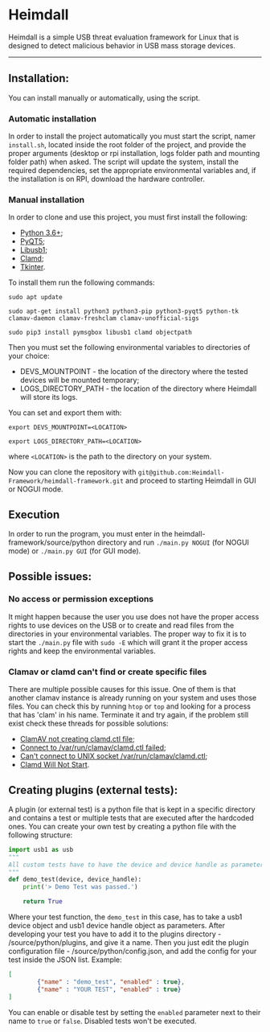 # Heimdall

Heimdall is a simple USB threat evaluation framework for Linux that is designed to detect malicious behavior in USB mass storage devices.

---

## Installation:
You can install manually or automatically, using the script.

### Automatic installation
In order to install the project automatically you must start the script, namer `install.sh`, located inside the root folder of the project, and provide the proper arguments (desktop or rpi installation, logs folder path and mounting folder path)
when asked. The script will update the system, install the required dependencies, set the appropriate environmental variables and, if the installation is on RPI, download the hardware controller. 

### Manual installation
In order to clone and use this project, you must first install the following:

* [Python 3.6+](https://www.python.org/download/releases/3.0/);
* [PyQT5](https://pypi.org/project/PyQt5/);
* [Libusb1](https://pypi.org/project/libusb1/);
* [Clamd](https://pypi.org/project/clamd/);
* [Tkinter](https://docs.python.org/3/library/tkinter.html).

To install them run the following commands:

```
sudo apt update
```

```
sudo apt-get install python3 python3-pip python3-pyqt5 python-tk clamav-daemon clamav-freshclam clamav-unofficial-sigs
```

```
sudo pip3 install pymsgbox libusb1 clamd objectpath
```

Then you must set the following environmental variables to directories of your choice:

* DEVS_MOUNTPOINT - the location of the directory where the tested devices will be mounted temporary;
* LOGS_DIRECTORY_PATH - the location of the directory where Heimdall will store its logs.

You can set and export them with:

```
export DEVS_MOUNTPOINT=<LOCATION>
```

```
export LOGS_DIRECTORY_PATH=<LOCATION>
```

where `<LOCATION>` is the path to the directory on your system.

Now you can clone the repository with `git@github.com:Heimdall-Framework/heimdall-framework.git` and proceed to starting Heimdall in GUI or NOGUI mode.

## Execution
In order to run the program, you must enter in the heimdall-framework/source/python directory and run `./main.py NOGUI` (for NOGUI mode) or `./main.py GUI` (for GUI mode).


## Possible issues:

### No access or permission exceptions
It might happen because the user you use does not have the proper access rights to use devices on the USB or to create and read files from the directories in your environmental variables.
The proper way to fix it is to start the `./main.py` file with `sudo -E` which will grant it the proper access rights and keep the environmental variables.

### Clamav or clamd can't find or create specific files
There are multiple possible causes for this issue. One of them is that another clamav instance is already running on your system and uses those files. You can check this
by running `htop` or `top` and looking for a process that has 'clam' in his name. Terminate it and try again, if the problem still exist check these threads for possible solutions:
* [ClamAV not creating clamd.ctl file](https://askubuntu.com/questions/1170774/clamav-clamd-ctl-file-is-not-getting-created-on-ubuntu);
* [Connect to /var/run/clamav/clamd.ctl failed](https://www.howtoforge.com/community/threads/connect-to-var-run-clamav-clamd-ctl-failed.73251/);
* [Can't connect to UNIX socket /var/run/clamav/clamd.ctl](https://www.howtoforge.com/debian-ubuntu-clamav-clamd-cant-connect-to-unix-socket-var-run-clamav-clamd.ctl);
* [Clamd Will Not Start](https://www.howtoforge.com/community/threads/clamd-will-not-start.34559/).

## Creating plugins (external tests):
A plugin (or external test) is a python file that is kept in a specific directory and contains a test or multiple tests that are executed after
the hardcoded ones. You can create your own test by creating a python file with the following structure:

```python
import usb1 as usb
"""
All custom tests have to have the device and device handle as parameters.
"""
def demo_test(device, device_handle):
    print('> Demo Test was passed.')

    return True
```

Where your test function, the `demo_test` in this case, has to take a usb1 device object and usb1 device handle object as parameters.
After developing your test you have to add it to the plugins directory - /source/python/plugins, and give it a name. Then you just edit the plugin configuration 
file - /source/python/config.json, and add the config for your test inside the JSON list.
Example:
```json
[
        {"name" : "demo_test", "enabled" : true},
        {"name" : "YOUR TEST", "enabled" : true}
]
```
You can enable or disable test by setting the `enabled` parameter next to their name to `true` or `false`. Disabled tests won't be executed.